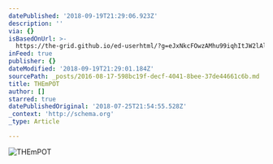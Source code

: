 ```yaml
---
datePublished: '2018-09-19T21:29:06.923Z'
description: ''
via: {}
isBasedOnUrl: >-
  https://the-grid.github.io/ed-userhtml/?g=eJxNkcFOwzAMhu99iqhItJW2lAlxoe0Okzhw2QU4IYSyxNnSrUkVuxUT4t1xRydxi-0vv-3ftXGjcKZJ7W4ZQ6B0XZecWic16uh6Wud28Jpc8LlZCFwwW4jvRIhRRdFybFsUjTByD_R0gg484eb8qvZb1UGOxfvdR8W0syL_z2zOzyZnqUJEoCH6iZmFdARFMHOsUHFBOsM1Z_4wiVFzmB2IenwsSx28B03SKg27EI7SA5XgP99eSjRH2eLNl911p2Z1O0JEXqUZ7-Uqm8R4etmryJ22wYB0HiHSBmyIkM_bFVXyk5ugh2mehcj-fMn4de23bJH7ZEVR1eXsWlJPvuqTQrxYq0N3sSYVRpFaHiLYJr3OTwfo-kCSobnuB04g8d-H60F-Aa5ejSg
inFeed: true
publisher: {}
dateModified: '2018-09-19T21:29:01.184Z'
sourcePath: _posts/2016-08-17-598bc19f-decf-4041-8bee-37de44661c6b.md
title: THEmPOT
author: []
starred: true
datePublishedOriginal: '2018-07-25T21:54:55.528Z'
_context: 'http://schema.org'
_type: Article

---
```

![THEmPOT](https://the-grid-user-content.s3-us-west-2.amazonaws.com/4413aacb-f162-4c76-8a99-82c43a748c72.jpg)